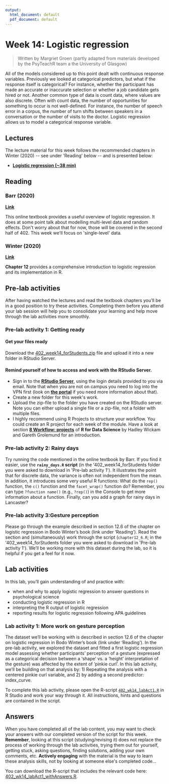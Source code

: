 ```yaml
---
output:
  html_document: default
  pdf_document: default
---
```


# Week 14: Logistic regression

> Written by Margriet Groen (partly adapted from materials developed by the PsyTeachR team a the University of Glasgow)

All of the models considered up to this point dealt with continuous response variables. Previously we looked at categorical predictors, but what if the response itself is categorical? For instance, whether the participant has made an accurate or inaccurate selection or whether a job candidate gets hired or not. Another common type of data is count data, where values are also discrete. Often with count data, the number of opportunities for something to occur is not well-defined. For instance, the number of speech error in a corpus, the number of turn shifts between speakers in a conversation or the number of visits to the doctor. Logistic regression allows us to model a categorical response variable.  

## Lectures
The lecture material for this week follows the recommended chapters in Winter (2020) -- see under 'Reading' below -- and is presented below:

* [**Logistic regression (~38 min)**](https://estream.lancaster.ac.uk/View.aspx?id=61351~5d~uUTAHJgFLO) 

## Reading

### Barr (2020)
[**Link**](https://psyteachr.github.io/stat-models-v1/generalized-linear-mixed-effects-models.html)

This online textbook provides a useful overview of logistic regression. It does at some point talk about modelling multi-level data and random effects. Don't worry about that for now, those will be covered in the second half of 402. This week we'll focus on 'single-level' data.

### Winter (2020)
[**Link**](https://eu.alma.exlibrisgroup.com/leganto/public/44LAN_INST/citation/83408786230001221?auth=SAML)

**Chapter 12** provides a comprehensive introduction to logistic regression and its implementation in R.

## Pre-lab activities
After having watched the lectures and read the textbook chapters you’ll be in a good position to try these activities. Completing them before you attend your lab session will help you to consolidate your learning and help move through the lab activities more smoothly.

### Pre-lab activity 1: Getting ready
#### Get your files ready
Download the [402_week14_forStudents.zip](files/week14/402_week14_forStudents.zip) file and upload it into a new folder in RStudio Server.  

#### Remind yourself of how to access and work with the RStudio Server.

* Sign in to the [**RStudio Server**](http://psy-rstudio.lancaster.ac.uk/), using the login details provided to you via email. Note that when you are not on campus you need to log into the VPN first (look on [**the portal**](https://portal.lancaster.ac.uk/ask/vpn/) if you need more information about that).
* Create a new folder for this week's work. 
* Upload the zip-file to the folder you have created on the RStudio server. Note you can either upload a single file or a zip-file, not a folder with multiple files.
* I highly recommend using R Projects to structure your workflow. You could create an R project for each week of the module. Have a look at section [**8 Workflow: projects**](https://r4ds.had.co.nz/workflow-projects.html) of **R for Data Science** by Hadley Wickam and Gareth Grolemund for an introduction.

### Pre-lab activity 2: Rainy days
Try running the code mentioned in the online textbook by Barr. If you find it easier, use the **`rainy_days.R` script** (in the '402_week14_forStudents folder you were asked to download in 'Pre-lab activity 1'). It illustrates the point that for discrete data, the variance is often not independent from the mean. In addition, it introduces some very useful R functions: What do the `rep()` function, the `c()` function and the `facet_wrap()` function do? Remember, you can type `?function name()` (e.g., `?rep()`) in the Console to get more information about a function.
Finally, can you add a graph for rainy days in Lancaster?

### Pre-lab activity 3:Gesture perception
Please go through the example described in section 12.6 of the chapter on logistic regression in Bodo Winter’s book (link under ‘Reading’). Read the section and (simultaneously) work through the script (`chapter12_6.R`; in the '402_week14_forStudents folder you were asked to download in 'Pre-lab activity 1'). We’ll be working more with this dataset during the lab, so it is helpful if you get a feel for it now.

## Lab activities
In this lab, you’ll gain understanding of and practice with:

* when and why to apply logistic regression to answer questions in psychological science
* conducting logistic regression in R 
* interpreting the R output of logistic regression 
* reporting results for logistic regression following APA guidelines

### Lab activity 1: More work on gesture perception
The dataset we’ll be working with is described in section 12.6 of the chapter on logistic regression in Bodo Winter’s book (link under ‘Reading’). In the pre-lab activity, we explored the dataset and fitted a first logistic regression model assessing whether participants’ perception of a gesture (expressed as a categorical decision between a ‘shape’ vs. a ‘height’ interpretation of the gesture) was affected by the extent of ‘pinkie curl’. In this lab activity, we’ll be building on that analysis by: 1) Repeating the analysis with a centered pinkie curl variable, and 2) by adding a second predictor: index_curve.

To complete this lab activity, please open the R-script [`402_wk14_labAct1.R`](files/week14/402_wk14_labAct1.R) in R Studio and work your way through it.
All instructions, hints and questions are contained in the script.

## Answers

When you have completed all of the lab content, you may want to check your answers with our completed version of the script for this week. **Remember**, looking at this script (studying/revising it) does not replace the process of working through the lab activities, trying them out for yourself, getting stuck, asking questions, finding solutions, adding your own comments, etc. **Actively engaging** with the material is the way to learn these analysis skills, not by looking at someone else's completed code...

<!-- The answers to the questions and the script containing the code will be available after the lab session has taken place.-->

You can download the R-script that includes the relevant code here: [402_wk14_labAct1_withAnswers.R](files/week14/402_wk14_labAct1_withAnswers.R).
